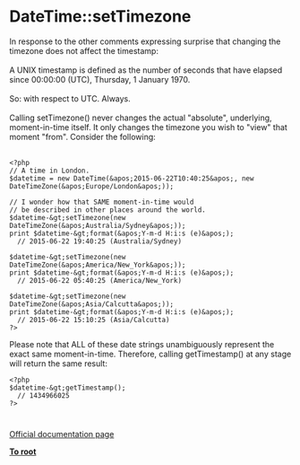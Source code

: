 # DateTime::setTimezone



In response to the other comments expressing surprise that changing the timezone does not affect the timestamp:<br><br>A UNIX timestamp is defined as the number of seconds that have elapsed since 00:00:00 (UTC), Thursday, 1 January 1970.<br><br>So: with respect to UTC. Always.<br><br>Calling setTimezone() never changes the actual "absolute", underlying, moment-in-time itself. It only changes the timezone you wish to "view" that moment "from". Consider the following:<br><br>

```
<?php
// A time in London.
$datetime = new DateTime(&apos;2015-06-22T10:40:25&apos;, new DateTimeZone(&apos;Europe/London&apos;));

// I wonder how that SAME moment-in-time would 
// be described in other places around the world.
$datetime-&gt;setTimezone(new DateTimeZone(&apos;Australia/Sydney&apos;));
print $datetime-&gt;format(&apos;Y-m-d H:i:s (e)&apos;);
  // 2015-06-22 19:40:25 (Australia/Sydney)

$datetime-&gt;setTimezone(new DateTimeZone(&apos;America/New_York&apos;));
print $datetime-&gt;format(&apos;Y-m-d H:i:s (e)&apos;);
  // 2015-06-22 05:40:25 (America/New_York)

$datetime-&gt;setTimezone(new DateTimeZone(&apos;Asia/Calcutta&apos;));
print $datetime-&gt;format(&apos;Y-m-d H:i:s (e)&apos;);
  // 2015-06-22 15:10:25 (Asia/Calcutta)
?>
```


Please note that ALL of these date strings unambiguously represent the exact same moment-in-time. Therefore, calling getTimestamp() at any stage will return the same result:



```
<?php
$datetime-&gt;getTimestamp();
  // 1434966025
?>
```
  

#

[Official documentation page](https://www.php.net/manual/en/datetime.settimezone.php)

**[To root](/README.md)**